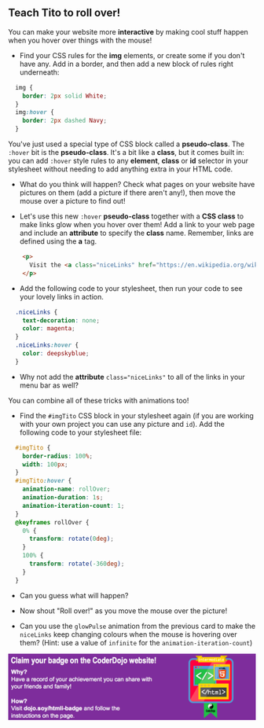 ## Teach Tito to roll over!

You can make your website more **interactive** by making cool stuff happen when you hover over things with the mouse! 

+ Find your CSS rules for the **img** elements, or create some if you don't have any. Add in a border, and then add a new block of rules right underneath:

```css
  img {
    border: 2px solid White;
  }
  img:hover {
    border: 2px dashed Navy;
  }
```

You've just used a special type of CSS block called a **pseudo-class**. The `:hover` bit is the **pseudo-class**. It's a bit like a **class**, but it comes built in: you can add `:hover` style rules to any **element**, **class** or **id** selector in your stylesheet without needing to add anything extra in your HTML code.

+ What do you think will happen? Check what pages on your website have pictures on them \(add a picture if there aren't any!\), then move the mouse over a picture to find out!

+ Let's use this new `:hover` **pseudo-class** together with a **CSS class** to make links glow when you hover over them! Add a link to your web page and include an **attribute** to specify the **class** name. Remember, links are defined using the **a** tag.

```html
    <p>
      Visit the <a class="niceLinks" href="https://en.wikipedia.org/wiki/Ireland">Wikipedia page</a> to learn even more about Ireland!
    </p>
```

+ Add the following code to your stylesheet, then run your code to see your lovely links in action.

```css
  .niceLinks {
    text-decoration: none;
    color: magenta;
  }
  .niceLinks:hover {
    color: deepskyblue;
  }
```

+ Why not add the **attribute** `class="niceLinks"` to all of the links in your menu bar as well?

You can combine all of these tricks with animations too! 

+ Find the `#imgTito` CSS block in your stylesheet again \(if you are working with your own project you can use any picture and `id`\). Add the following code to your stylesheet file:

```css
  #imgTito {
    border-radius: 100%;
    width: 100px;
  }
  #imgTito:hover {
    animation-name: rollOver;
    animation-duration: 1s;
    animation-iteration-count: 1;
  }
  @keyframes rollOver {
    0% {
      transform: rotate(0deg);
    }
    100% {
      transform: rotate(-360deg);
    }
  }
```

+ Can you guess what will happen?

+ Now shout "Roll over!" as you move the mouse over the picture!

+ Can you use the `glowPulse` animation from the previous card to make the `niceLinks` keep changing colours when the mouse is hovering over them? \(Hint: use a value of `infinite` for the `animation-iteration-count`\)

![](images/badge-footer-image-html-intermed.png)



